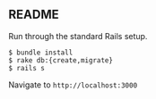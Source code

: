 ## README

Run through the standard Rails setup.

```
$ bundle install
$ rake db:{create,migrate}
$ rails s
```

Navigate to `http://localhost:3000`
